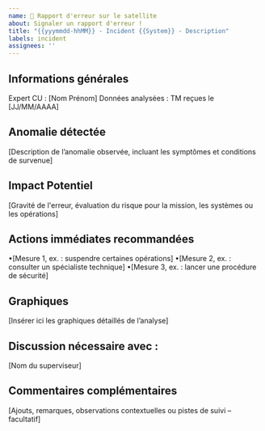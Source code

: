```yaml
---
name: 🚨 Rapport d'erreur sur le satellite
about: Signaler un rapport d'erreur !
title: "{{yyymmdd-hhMM}} - Incident {{System}} - Description"
labels: incident
assignees: ''
---
```


## Informations générales

Expert CU : [Nom Prénom]
Données analysées : TM reçues le [JJ/MM/AAAA] 

## Anomalie détectée

[Description de l’anomalie observée, incluant les symptômes et conditions de survenue]

## Impact Potentiel

[Gravité de l'erreur, évaluation du risque pour la mission, les systèmes ou les opérations]

## Actions immédiates recommandées
 
•[Mesure 1, ex. : suspendre certaines opérations]
•[Mesure 2, ex. : consulter un spécialiste technique]
•[Mesure 3, ex. : lancer une procédure de sécurité]


## Graphiques 

[Insérer ici les graphiques détaillés de l’analyse]

## Discussion nécessaire avec : 

[Nom du superviseur]

## Commentaires complémentaires 

[Ajouts, remarques, observations contextuelles ou pistes de suivi – facultatif]
